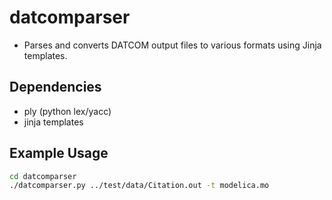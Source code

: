 # datcomparser
* Parses and converts DATCOM output files to various formats using Jinja templates.

## Dependencies
* ply (python lex/yacc)
* jinja templates

## Example Usage
```bash
cd datcomparser
./datcomparser.py ../test/data/Citation.out -t modelica.mo
```
